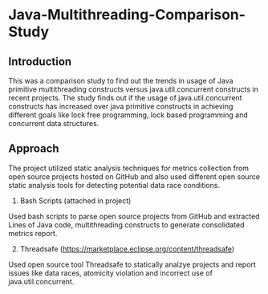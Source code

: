 # Java-Multithreading-Comparison-Study

## Introduction
This was a comparison study to find out the trends in usage of  Java primitive multithreading constructs versus java.util.concurrent constructs in recent projects. The study finds out if the usage of java.util.concurrent constructs has increased over java primitive constructs in achieving different goals like lock free programming, lock based programming and concurrent data structures.

## Approach
The project utilized static analysis techniques for metrics collection from open source projects hosted on GitHub and also used different open source static analysis tools for detecting potential data race conditions.

1. Bash Scripts (attached in project)

Used bash scripts to parse open source projects from GitHub and extracted Lines of Java code, multithreading constructs to generate consolidated metrics report.

2. Threadsafe (https://marketplace.eclipse.org/content/threadsafe)

Used open source tool Threadsafe to statically analzye projects and report issues like data races, atomicity violation and incorrect use of java.util.concurrent.




